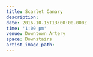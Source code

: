 ```yaml
---
title: Scarlet Canary
description:
date: 2016-10-15T13:00:00.000Z
time: '1:00 pm'
venue: Downtown Artery
space: Downstairs
artist_image_path:
---
```


